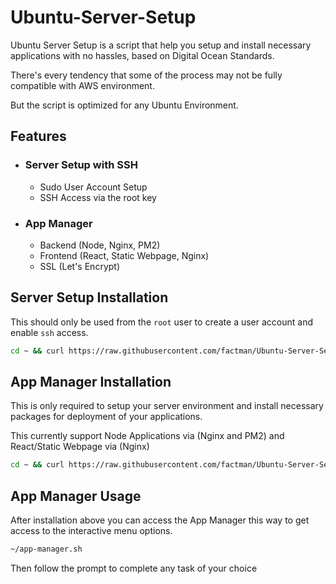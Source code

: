 # Ubuntu-Server-Setup

Ubuntu Server Setup is a script that help you setup and install necessary applications with no hassles, based on Digital Ocean Standards.

There's every tendency that some of the process may not be fully compatible with AWS environment.

But the script is optimized for any Ubuntu Environment.

## Features

* ### Server Setup with SSH

  * Sudo User Account Setup
  * SSH Access via the root key

* ### App Manager

  * Backend (Node, Nginx, PM2)
  * Frontend (React, Static Webpage, Nginx)
  * SSL (Let's Encrypt)

## Server Setup Installation

This should only be used from the `root` user to create a user account and enable `ssh` access.

```bash
cd ~ && curl https://raw.githubusercontent.com/factman/Ubuntu-Server-Setup/main/ubuntu-server-setup.sh > ./uss-install.sh && chmod +x ./uss-install.sh && ./uss-install.sh
```

## App Manager Installation

This is only required to setup your server environment and install necessary packages for deployment of your applications.

This currently support Node Applications via (Nginx and PM2) and React/Static Webpage via (Nginx)

```bash
cd ~ && curl https://raw.githubusercontent.com/factman/Ubuntu-Server-Setup/main/app-manager.sh > ./app-manager.sh && chmod +x ./app-manager.sh && ./app-manager.sh
```

## App Manager Usage

After installation above you can access the App Manager this way to get access to the interactive menu options.

```bash
~/app-manager.sh
```

Then follow the prompt to complete any task of your choice
